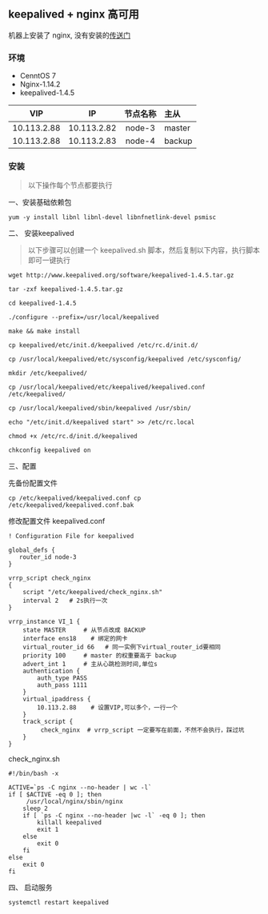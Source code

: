 ## keepalived + nginx 高可用

机器上安装了 nginx, 没有安装的[传送门](https://github.com/ainiok/build-script)

### 环境

- CenntOS 7 
- Nginx-1.14.2
- keepalived-1.4.5

|     VIP     |      IP      |  节点名称 |    主从   |
| ----------- |:------------:|:--------:|:---------|
| 10.113.2.88 | 10.113.2.82  |  node-3  |  master  | 
| 10.113.2.88 | 10.113.2.83  |  node-4  |  backup  |


 ### 安装
 
> 以下操作每个节点都要执行

一、安装基础依赖包
 
 ```
yum -y install libnl libnl-devel libnfnetlink-devel psmisc
```

二、 安装keepalived

> 以下步骤可以创建一个 keepalived.sh 脚本，然后复制以下内容，执行脚本即可一键执行

```
wget http://www.keepalived.org/software/keepalived-1.4.5.tar.gz

tar -zxf keepalived-1.4.5.tar.gz

cd keepalived-1.4.5

./configure --prefix=/usr/local/keepalived

make && make install

cp keepalived/etc/init.d/keepalived /etc/rc.d/init.d/

cp /usr/local/keepalived/etc/sysconfig/keepalived /etc/sysconfig/

mkdir /etc/keepalived/

cp /usr/local/keepalived/etc/keepalived/keepalived.conf /etc/keepalived/

cp /usr/local/keepalived/sbin/keepalived /usr/sbin/

echo "/etc/init.d/keepalived start" >> /etc/rc.local

chmod +x /etc/rc.d/init.d/keepalived

chkconfig keepalived on

```

三、配置

先备份配置文件

```
cp /etc/keepalived/keepalived.conf cp /etc/keepalived/keepalived.conf.bak

```

修改配置文件 keepalived.conf

```
! Configuration File for keepalived

global_defs {
   router_id node-3
}

vrrp_script check_nginx
{
    script "/etc/keepalived/check_nginx.sh"
    interval 2   # 2s执行一次
}

vrrp_instance VI_1 {
    state MASTER     # 从节点改成 BACKUP
    interface ens18    # 绑定的网卡
    virtual_router_id 66   # 同一实例下virtual_router_id要相同
    priority 100     # master 的权重要高于 backup
    advert_int 1     # 主从心跳检测时间,单位s
    authentication { 
        auth_type PASS
        auth_pass 1111 
    }
    virtual_ipaddress {
        10.113.2.88    # 设置VIP,可以多个，一行一个
    }
    track_script {
         check_nginx  # vrrp_script 一定要写在前面，不然不会执行，踩过坑
    }
}

```

check_nginx.sh

```
#!/bin/bash -x

ACTIVE=`ps -C nginx --no-header | wc -l`
if [ $ACTIVE -eq 0 ]; then
     /usr/local/nginx/sbin/nginx
    sleep 2
    if [ `ps -C nginx --no-header |wc -l` -eq 0 ]; then
        killall keepalived
        exit 1
    else
        exit 0
    fi
else
    exit 0
fi
```

四、 启动服务

`systemctl restart keepalived `

